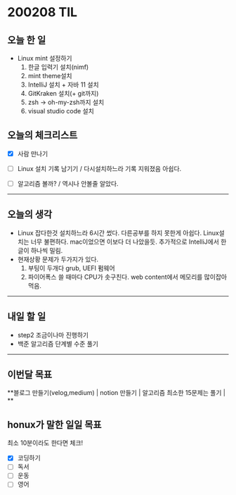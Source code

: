 # 200208 TIL



## 오늘 한 일

- Linux mint 설정하기
    1. 한글 입력기 설치(nimf)
    2. mint theme설치
    3. IntelliJ 설치 + 자바 11 설치
    4. GitKraken 설치(+ git까지)
    5. zsh -> oh-my-zsh까지 설치
    6. visual studio code 설치


## 오늘의 체크리스트

- [x] 사람 만나기
- [ ] Linux 설치 기록 남기기 / 다시설치하느라 기록 지워졌음 아쉽다.
- [ ] 알고리즘 볼까? / 역시나 안볼줄 알았다.


---



## 오늘의 생각

- Linux 잡다한것 설치하느라 6시간 썼다. 다른공부를 하지 못한게 아쉽다. Linux설치는 너무 불편하다. mac이었으면 이보다 더 나았을듯. 추가적으로 IntelliJ에서 한글이 하나씩 밀림.
- 현재상황 문제가 두가지가 있다.
    1. 부팅이 두개다 grub, UEFI 펌웨어
    2. 파이어폭스 쓸 때마다 CPU가 솟구친다. web content에서 메모리를 많이잡아먹음.
---



## 내일 할 일

- step2 조금이나마 진행하기
- 백준 알고리즘 단계별 수준 풀기

---



## 이번달 목표

**블로그 만들기(velog,medium) | notion 만들기 | 알고리즘 최소한 15문제는 풀기 | **



## honux가 말한 일일 목표

최소 10분이라도 한다면 체크!

- [x] 코딩하기
- [ ] 독서
- [ ] 운동
- [ ] 영어
